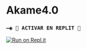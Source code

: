 # Akame4.0
### `—◉ 🌌 ACTIVAR EN REPLIT 🌌`

[![Run on Repl.it](https://repl.it/badge/github/MagoInterior/Akame4.0)](https://repl.it/github/MagoInterior/Akame4.0) 
